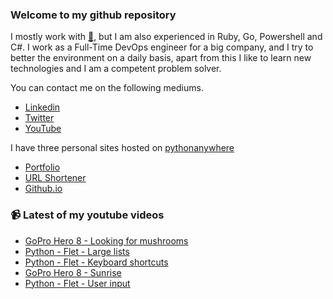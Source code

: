 ### Welcome to my github repository

I mostly work with [:snake:](https://www.python.org/), but I am also experienced in Ruby, Go, Powershell and C#. I work as a Full-Time DevOps engineer for a big company, and I try to better the environment on a daily basis, apart from this I like to learn new technologies and I am a competent problem solver.

You can contact me on the following mediums.
- [Linkedin](https://www.linkedin.com/in/r3ap3rpy)
- [Twitter](https://twitter.com/r3ap3rpy)
- [YouTube](https://www.youtube.com/channel/UC1qkMXH8d2I9DDAtBSeEHqg)

I have three personal sites hosted on [pythonanywhere](https://www.pythonanywhere.com/)
- [Portfolio](http://r3ap3rpy.pythonanywhere.com/)
- [URL Shortener](http://shortenpy.pythonanywhere.com/)
- [Github.io](https://r3ap3rpy.github.io/)

### :video_camera: Latest of my youtube videos
<!-- YOUTUBE:START -->
- [GoPro Hero 8 - Looking for mushrooms](https://www.youtube.com/watch?v=Cb1_T4HQfzg)
- [Python - Flet - Large lists](https://www.youtube.com/watch?v=isog54v_53U)
- [Python - Flet - Keyboard shortcuts](https://www.youtube.com/watch?v=xvG6HYH2a8M)
- [GoPro Hero 8 - Sunrise](https://www.youtube.com/watch?v=NpjUX9Q-I2w)
- [Python - Flet - User input](https://www.youtube.com/watch?v=E22pQGOIIlI)
<!-- YOUTUBE:END -->

